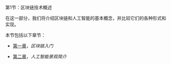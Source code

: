 第1节：区块链技术概述

在这一部分，我们将介绍区块链和人工智能的基本概念，并比较它们的各种形式和实现。

本节包括以下章节：

+   [第一章](c9fa3dfc-7ac8-45a8-8c00-7dafed9e9389.xhtml)，*区块链入门*

+   [第二章](8d65a7c4-c90d-42ec-bf01-2d387f52de99.xhtml)，*人工智能景观简介*
